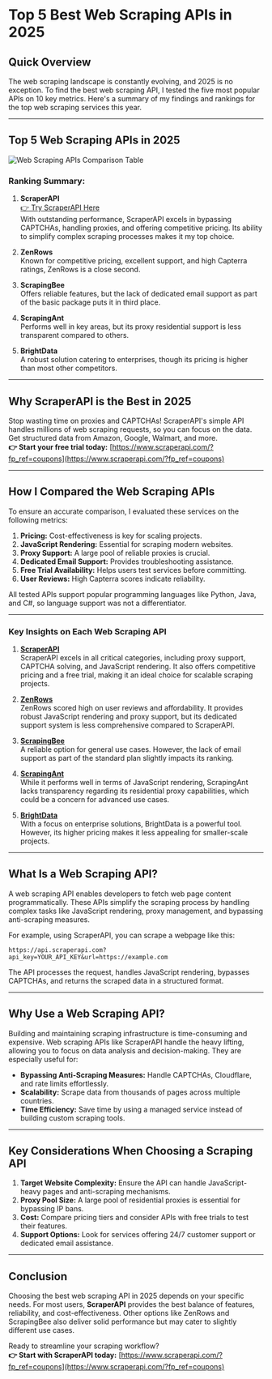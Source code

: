 
# Top 5 Best Web Scraping APIs in 2025

## Quick Overview

The web scraping landscape is constantly evolving, and 2025 is no exception. To find the best web scraping API, I tested the five most popular APIs on 10 key metrics. Here's a summary of my findings and rankings for the top web scraping services this year.

---

## Top 5 Web Scraping APIs in 2025

![Web Scraping APIs Comparison Table](https://miro.medium.com/v2/resize:fit:1100/1*oCGdrHvJdtKYRS_o4gLUjA.png)

### Ranking Summary:

1. **ScraperAPI**  
   [👉 Try ScraperAPI Here](https://www.scraperapi.com/?fp_ref=coupons)  
   With outstanding performance, ScraperAPI excels in bypassing CAPTCHAs, handling proxies, and offering competitive pricing. Its ability to simplify complex scraping processes makes it my top choice.  

2. **ZenRows**  
   Known for competitive pricing, excellent support, and high Capterra ratings, ZenRows is a close second.  

3. **ScrapingBee**  
   Offers reliable features, but the lack of dedicated email support as part of the basic package puts it in third place.  

4. **ScrapingAnt**  
   Performs well in key areas, but its proxy residential support is less transparent compared to others.  

5. **BrightData**  
   A robust solution catering to enterprises, though its pricing is higher than most other competitors.

---

## Why ScraperAPI is the Best in 2025

Stop wasting time on proxies and CAPTCHAs! ScraperAPI's simple API handles millions of web scraping requests, so you can focus on the data. Get structured data from Amazon, Google, Walmart, and more.  
**👉 Start your free trial today:** [https://www.scraperapi.com/?fp_ref=coupons](https://www.scraperapi.com/?fp_ref=coupons)

---

## How I Compared the Web Scraping APIs

To ensure an accurate comparison, I evaluated these services on the following metrics:

1. **Pricing:** Cost-effectiveness is key for scaling projects.
2. **JavaScript Rendering:** Essential for scraping modern websites.
3. **Proxy Support:** A large pool of reliable proxies is crucial.
4. **Dedicated Email Support:** Provides troubleshooting assistance.
5. **Free Trial Availability:** Helps users test services before committing.
6. **User Reviews:** High Capterra scores indicate reliability.

All tested APIs support popular programming languages like Python, Java, and C#, so language support was not a differentiator.

---

### Key Insights on Each Web Scraping API

1. **[ScraperAPI](https://www.scraperapi.com/?fp_ref=coupons)**  
   ScraperAPI excels in all critical categories, including proxy support, CAPTCHA solving, and JavaScript rendering. It also offers competitive pricing and a free trial, making it an ideal choice for scalable scraping projects.

2. **[ZenRows](https://www.zenrows.com/?fpr=signup)**  
   ZenRows scored high on user reviews and affordability. It provides robust JavaScript rendering and proxy support, but its dedicated support system is less comprehensive compared to ScraperAPI.

3. **[ScrapingBee](https://www.scrapingbee.com/?fpr=signup)**  
   A reliable option for general use cases. However, the lack of email support as part of the standard plan slightly impacts its ranking.

4. **[ScrapingAnt](https://scrapingant.com/)**  
   While it performs well in terms of JavaScript rendering, ScrapingAnt lacks transparency regarding its residential proxy capabilities, which could be a concern for advanced use cases.

5. **[BrightData](https://brightdata.com/)**  
   With a focus on enterprise solutions, BrightData is a powerful tool. However, its higher pricing makes it less appealing for smaller-scale projects.

---

## What Is a Web Scraping API?

A web scraping API enables developers to fetch web page content programmatically. These APIs simplify the scraping process by handling complex tasks like JavaScript rendering, proxy management, and bypassing anti-scraping measures.

For example, using ScraperAPI, you can scrape a webpage like this:

```plaintext
https://api.scraperapi.com?api_key=YOUR_API_KEY&url=https://example.com
```

The API processes the request, handles JavaScript rendering, bypasses CAPTCHAs, and returns the scraped data in a structured format.

---

## Why Use a Web Scraping API?

Building and maintaining scraping infrastructure is time-consuming and expensive. Web scraping APIs like ScraperAPI handle the heavy lifting, allowing you to focus on data analysis and decision-making. They are especially useful for:

- **Bypassing Anti-Scraping Measures:** Handle CAPTCHAs, Cloudflare, and rate limits effortlessly.
- **Scalability:** Scrape data from thousands of pages across multiple countries.
- **Time Efficiency:** Save time by using a managed service instead of building custom scraping tools.

---

## Key Considerations When Choosing a Scraping API

1. **Target Website Complexity:** Ensure the API can handle JavaScript-heavy pages and anti-scraping mechanisms.  
2. **Proxy Pool Size:** A large pool of residential proxies is essential for bypassing IP bans.  
3. **Cost:** Compare pricing tiers and consider APIs with free trials to test their features.  
4. **Support Options:** Look for services offering 24/7 customer support or dedicated email assistance.

---

## Conclusion

Choosing the best web scraping API in 2025 depends on your specific needs. For most users, **ScraperAPI** provides the best balance of features, reliability, and cost-effectiveness. Other options like ZenRows and ScrapingBee also deliver solid performance but may cater to slightly different use cases.

Ready to streamline your scraping workflow?  
**👉 Start with ScraperAPI today:** [https://www.scraperapi.com/?fp_ref=coupons](https://www.scraperapi.com/?fp_ref=coupons)
